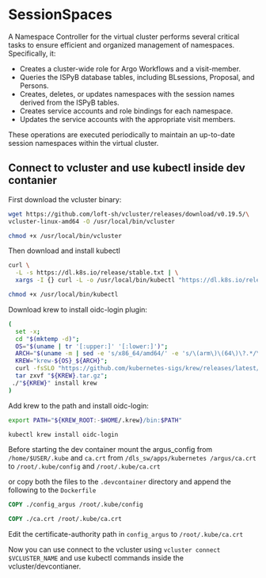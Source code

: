 # SessionSpaces

A Namespace Controller for the virtual cluster performs several critical tasks
to ensure efficient and organized management of namespaces. Specifically, it:

* Creates a cluster-wide role for Argo Workflows and a visit-member.
* Queries the ISPyB database tables, including BLsessions, Proposal, and Persons.
* Creates, deletes, or updates namespaces with the session names derived from
  the ISPyB tables.
* Creates service accounts and role bindings for each namespace.
* Updates the service accounts with the appropriate visit members.

These operations are executed periodically to maintain an up-to-date session
namespaces within the virtual cluster.

## Connect to vcluster and use kubectl inside dev contanier

First download the vcluster binary:

```bash
wget https://github.com/loft-sh/vcluster/releases/download/v0.19.5/\
vcluster-linux-amd64 -O /usr/local/bin/vcluster

chmod +x /usr/local/bin/vcluster
```

Then download and install kubectl

```bash
curl \
  -L -s https://dl.k8s.io/release/stable.txt | \
  xargs -I {} curl -L -o /usr/local/bin/kubectl "https://dl.k8s.io/release/{}/bin/linux/amd64/kubectl"

chmod +x /usr/local/bin/kubectl
```

Download krew to install oidc-login plugin:

```bash
(
  set -x;
  cd "$(mktemp -d)";
  OS="$(uname | tr '[:upper:]' '[:lower:]')";
  ARCH="$(uname -m | sed -e 's/x86_64/amd64/' -e 's/\(arm\)\(64\)\?.*/\1\2/' -e 's/aarch64$/arm64/')";
  KREW="krew-${OS}_${ARCH}";
  curl -fsSLO "https://github.com/kubernetes-sigs/krew/releases/latest/download/${KREW}.tar.gz";
  tar zxvf "${KREW}.tar.gz";
 ./"${KREW}" install krew
)

```

Add krew to the path and install oidc-login:

```bash
export PATH="${KREW_ROOT:-$HOME/.krew}/bin:$PATH"

kubectl krew install oidc-login
```

Before starting the dev container mount the argus_config from
```/home/$USER/.kube``` and ```ca.crt``` from ```/dls_sw/apps/kubernetes
/argus/ca.crt``` to ```/root/.kube/config``` and ```/root/.kube/ca.crt```

or copy both the files to the ```.devcontainer``` directory and
append the following to the ```Dockerfile```

```Dockerfile
COPY ./config_argus /root/.kube/config

COPY ./ca.crt /root/.kube/ca.crt
```

Edit the certificate-authority path in ```config_argus``` to ```/root/.kube/ca.crt```

Now you can use connect to the vcluster using ```vcluster connect $VCLUSTER_NAME```
and use kubectl commands inside the vcluster/devcontianer.
